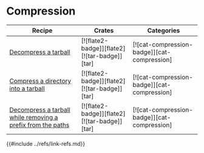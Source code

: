 # Compression

| Recipe | Crates | Categories |
|--------|--------|------------|
| [Decompress a tarball][ex-tar-decompress] | [![flate2-badge]][flate2] [![tar-badge]][tar] | [![cat-compression-badge]][cat-compression] |
| [Compress a directory into a tarball][ex-tar-compress] | [![flate2-badge]][flate2] [![tar-badge]][tar] | [![cat-compression-badge]][cat-compression] |
| [Decompress a tarball while removing a prefix from the paths][ex-tar-strip-prefix] | [![flate2-badge]][flate2] [![tar-badge]][tar] | [![cat-compression-badge]][cat-compression] |

[ex-tar-decompress]: compression/tar.html#decompress-a-tarball
[ex-tar-compress]: compression/tar.html#compress-a-directory-into-tarball
[ex-tar-strip-prefix]: compression/tar.html#decompress-a-tarball-while-removing-a-prefix-from-the-paths

{{#include ../refs/link-refs.md}}
